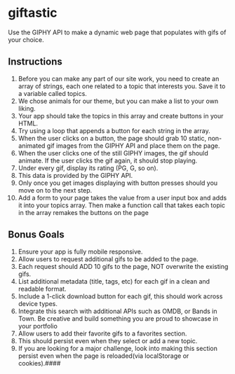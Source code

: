 # giftastic
Use the GIPHY API to make a dynamic web page that populates with gifs of your choice.


## Instructions


1. Before you can make any part of our site work, you need to create an array of strings, each one related to a topic that interests you. Save it to a variable called topics.
1.  We chose animals for our theme, but you can make a list to your own liking.
1.  Your app should take the topics in this array and create buttons in your HTML.
1.  Try using a loop that appends a button for each string in the array.
1.  When the user clicks on a button, the page should grab 10 static, non-animated gif images from the GIPHY API and place them on the page.
1.  When the user clicks one of the still GIPHY images, the gif should animate. If the user clicks the gif again, it should stop playing.
1.  Under every gif, display its rating (PG, G, so on).
1.  This data is provided by the GIPHY API.
1.  Only once you get images displaying with button presses should you move on to the next step.
1. Add a form to your page takes the value from a user input box and adds it into your topics array. Then make a function call that takes each topic in the array remakes the buttons on the page

## Bonus Goals
1. Ensure your app is fully mobile responsive.
1. Allow users to request additional gifs to be added to the page.
1. Each request should ADD 10 gifs to the page, NOT overwrite the existing gifs.
1. List additional metadata (title, tags, etc) for each gif in a clean and readable format.
1. Include a 1-click download button for each gif, this should work across device types.
1. Integrate this search with additional APIs such as OMDB, or Bands in Town. Be creative and build something you are proud to showcase in your portfolio
1. Allow users to add their favorite gifs to a favorites section.
1. This should persist even when they select or add a new topic.
1.  If you are looking for a major challenge, look into making this section persist even when the page is reloaded(via localStorage or cookies).####
